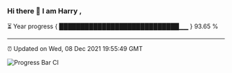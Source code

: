 ### Hi there 👋 I am Harry , 

⏳ Year progress { ████████████████████████████▁▁ } 93.65 %

---

⏰ Updated on Wed, 08 Dec 2021 19:55:49 GMT

![Progress Bar CI](https://github.com/duykhang68/duykhang68/workflows/Progress%20Bar%20CI/badge.svg)
